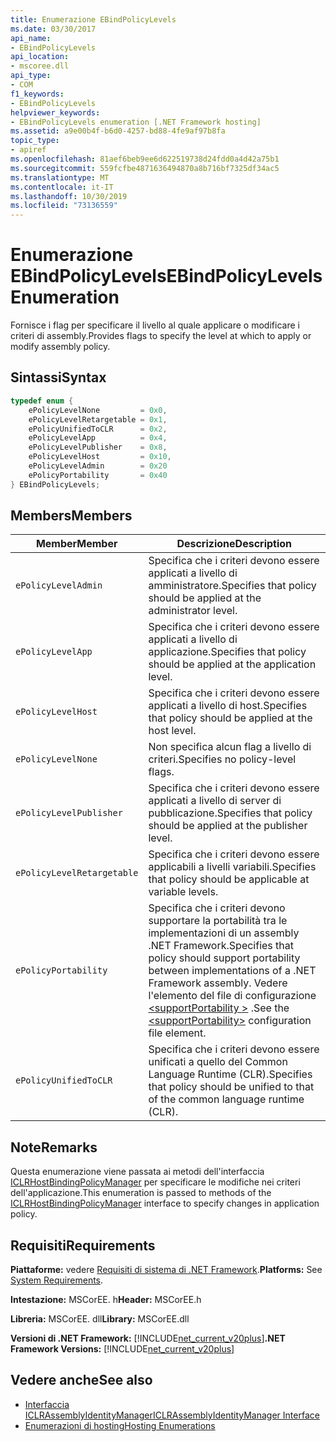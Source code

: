```yaml
---
title: Enumerazione EBindPolicyLevels
ms.date: 03/30/2017
api_name:
- EBindPolicyLevels
api_location:
- mscoree.dll
api_type:
- COM
f1_keywords:
- EBindPolicyLevels
helpviewer_keywords:
- EBindPolicyLevels enumeration [.NET Framework hosting]
ms.assetid: a9e00b4f-b6d0-4257-bd88-4fe9af97b8fa
topic_type:
- apiref
ms.openlocfilehash: 81aef6beb9ee6d622519738d24fdd0a4d42a75b1
ms.sourcegitcommit: 559fcfbe4871636494870a8b716bf7325df34ac5
ms.translationtype: MT
ms.contentlocale: it-IT
ms.lasthandoff: 10/30/2019
ms.locfileid: "73136559"
---
```

# <a name="ebindpolicylevels-enumeration"></a><span data-ttu-id="5d4b2-102">Enumerazione EBindPolicyLevels</span><span class="sxs-lookup"><span data-stu-id="5d4b2-102">EBindPolicyLevels Enumeration</span></span>
<span data-ttu-id="5d4b2-103">Fornisce i flag per specificare il livello al quale applicare o modificare i criteri di assembly.</span><span class="sxs-lookup"><span data-stu-id="5d4b2-103">Provides flags to specify the level at which to apply or modify assembly policy.</span></span>  
  
## <a name="syntax"></a><span data-ttu-id="5d4b2-104">Sintassi</span><span class="sxs-lookup"><span data-stu-id="5d4b2-104">Syntax</span></span>  
  
```cpp  
typedef enum {  
    ePolicyLevelNone         = 0x0,  
    ePolicyLevelRetargetable = 0x1,  
    ePolicyUnifiedToCLR      = 0x2,  
    ePolicyLevelApp          = 0x4,  
    ePolicyLevelPublisher    = 0x8,  
    ePolicyLevelHost         = 0x10,  
    ePolicyLevelAdmin        = 0x20  
    ePolicyPortability       = 0x40  
} EBindPolicyLevels;  
```  
  
## <a name="members"></a><span data-ttu-id="5d4b2-105">Members</span><span class="sxs-lookup"><span data-stu-id="5d4b2-105">Members</span></span>  
  
|<span data-ttu-id="5d4b2-106">Member</span><span class="sxs-lookup"><span data-stu-id="5d4b2-106">Member</span></span>|<span data-ttu-id="5d4b2-107">Descrizione</span><span class="sxs-lookup"><span data-stu-id="5d4b2-107">Description</span></span>|  
|------------|-----------------|  
|`ePolicyLevelAdmin`|<span data-ttu-id="5d4b2-108">Specifica che i criteri devono essere applicati a livello di amministratore.</span><span class="sxs-lookup"><span data-stu-id="5d4b2-108">Specifies that policy should be applied at the administrator level.</span></span>|  
|`ePolicyLevelApp`|<span data-ttu-id="5d4b2-109">Specifica che i criteri devono essere applicati a livello di applicazione.</span><span class="sxs-lookup"><span data-stu-id="5d4b2-109">Specifies that policy should be applied at the application level.</span></span>|  
|`ePolicyLevelHost`|<span data-ttu-id="5d4b2-110">Specifica che i criteri devono essere applicati a livello di host.</span><span class="sxs-lookup"><span data-stu-id="5d4b2-110">Specifies that policy should be applied at the host level.</span></span>|  
|`ePolicyLevelNone`|<span data-ttu-id="5d4b2-111">Non specifica alcun flag a livello di criteri.</span><span class="sxs-lookup"><span data-stu-id="5d4b2-111">Specifies no policy-level flags.</span></span>|  
|`ePolicyLevelPublisher`|<span data-ttu-id="5d4b2-112">Specifica che i criteri devono essere applicati a livello di server di pubblicazione.</span><span class="sxs-lookup"><span data-stu-id="5d4b2-112">Specifies that policy should be applied at the publisher level.</span></span>|  
|`ePolicyLevelRetargetable`|<span data-ttu-id="5d4b2-113">Specifica che i criteri devono essere applicabili a livelli variabili.</span><span class="sxs-lookup"><span data-stu-id="5d4b2-113">Specifies that policy should be applicable at variable levels.</span></span>|  
|`ePolicyPortability`|<span data-ttu-id="5d4b2-114">Specifica che i criteri devono supportare la portabilità tra le implementazioni di un assembly .NET Framework.</span><span class="sxs-lookup"><span data-stu-id="5d4b2-114">Specifies that policy should support portability between implementations of a .NET Framework assembly.</span></span> <span data-ttu-id="5d4b2-115">Vedere l'elemento del file di configurazione [\<supportPortability >](../../../../docs/framework/configure-apps/file-schema/runtime/supportportability-element.md) .</span><span class="sxs-lookup"><span data-stu-id="5d4b2-115">See the [\<supportPortability>](../../../../docs/framework/configure-apps/file-schema/runtime/supportportability-element.md) configuration file element.</span></span>|  
|`ePolicyUnifiedToCLR`|<span data-ttu-id="5d4b2-116">Specifica che i criteri devono essere unificati a quello del Common Language Runtime (CLR).</span><span class="sxs-lookup"><span data-stu-id="5d4b2-116">Specifies that policy should be unified to that of the common language runtime (CLR).</span></span>|  
  
## <a name="remarks"></a><span data-ttu-id="5d4b2-117">Note</span><span class="sxs-lookup"><span data-stu-id="5d4b2-117">Remarks</span></span>  
 <span data-ttu-id="5d4b2-118">Questa enumerazione viene passata ai metodi dell'interfaccia [ICLRHostBindingPolicyManager](../../../../docs/framework/unmanaged-api/hosting/iclrhostbindingpolicymanager-interface.md) per specificare le modifiche nei criteri dell'applicazione.</span><span class="sxs-lookup"><span data-stu-id="5d4b2-118">This enumeration is passed to methods of the [ICLRHostBindingPolicyManager](../../../../docs/framework/unmanaged-api/hosting/iclrhostbindingpolicymanager-interface.md) interface to specify changes in application policy.</span></span>  
  
## <a name="requirements"></a><span data-ttu-id="5d4b2-119">Requisiti</span><span class="sxs-lookup"><span data-stu-id="5d4b2-119">Requirements</span></span>  
 <span data-ttu-id="5d4b2-120">**Piattaforme:** vedere [Requisiti di sistema di .NET Framework](../../../../docs/framework/get-started/system-requirements.md).</span><span class="sxs-lookup"><span data-stu-id="5d4b2-120">**Platforms:** See [System Requirements](../../../../docs/framework/get-started/system-requirements.md).</span></span>  
  
 <span data-ttu-id="5d4b2-121">**Intestazione:** MSCorEE. h</span><span class="sxs-lookup"><span data-stu-id="5d4b2-121">**Header:** MSCorEE.h</span></span>  
  
 <span data-ttu-id="5d4b2-122">**Libreria:** MSCorEE. dll</span><span class="sxs-lookup"><span data-stu-id="5d4b2-122">**Library:** MSCorEE.dll</span></span>  
  
 <span data-ttu-id="5d4b2-123">**Versioni di .NET Framework:** [!INCLUDE[net_current_v20plus](../../../../includes/net-current-v20plus-md.md)]</span><span class="sxs-lookup"><span data-stu-id="5d4b2-123">**.NET Framework Versions:** [!INCLUDE[net_current_v20plus](../../../../includes/net-current-v20plus-md.md)]</span></span>  
  
## <a name="see-also"></a><span data-ttu-id="5d4b2-124">Vedere anche</span><span class="sxs-lookup"><span data-stu-id="5d4b2-124">See also</span></span>

- [<span data-ttu-id="5d4b2-125">Interfaccia ICLRAssemblyIdentityManager</span><span class="sxs-lookup"><span data-stu-id="5d4b2-125">ICLRAssemblyIdentityManager Interface</span></span>](../../../../docs/framework/unmanaged-api/hosting/iclrassemblyidentitymanager-interface.md)
- [<span data-ttu-id="5d4b2-126">Enumerazioni di hosting</span><span class="sxs-lookup"><span data-stu-id="5d4b2-126">Hosting Enumerations</span></span>](../../../../docs/framework/unmanaged-api/hosting/hosting-enumerations.md)
